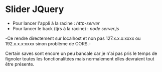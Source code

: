 # Slider JQuery

- Pour lancer l'appli à la racine : *http-server*
- Pour lancer le back (tjrs à la racine) : *node server.js*

-Ce rendre directement sur localhost et non pas 127.x.x.x:xxxx ou 192.x.x.x:xxxx sinon problème de CORS.-

Certain saves sont encore un peu bancale car je n'ai pas pris le temps de fignoler toutes les fonctionalitées mais normalement elles devraient tout être présente. 
